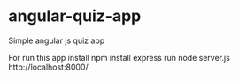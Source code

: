 # angular-quiz-app
Simple angular js quiz app

For run this app 
install npm install express 
 run node server.js
 http://localhost:8000/